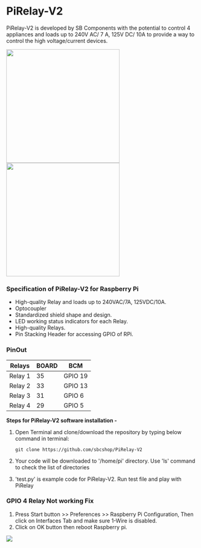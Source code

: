 # PiRelay-V2
PiRelay-V2 is developed by SB Components with the potential to control 4 appliances and loads up to 240V AC/ 7 A, 125V DC/ 10A to provide a way to control the high voltage/current devices.

<img src="https://cdn.shopify.com/s/files/1/1217/2104/products/4_bc1ba91f-6adc-4aff-a4dd-318e59d422d8_700x.png?v=1603796074" width="300"><img src="https://cdn.shopify.com/s/files/1/1217/2104/products/7_700x.png?v=1603796075" width="300">

### Specification of PiRelay-V2 for Raspberry Pi

* High-quality Relay and loads up to 240VAC/7A, 125VDC/10A.
* Optocoupler 
* Standardized shield shape and design.
* LED working status indicators for each Relay.
* High-quality Relays.
* Pin Stacking Header for accessing GPIO of RPi.

### PinOut

| Relays   | BOARD |    BCM     |
| -------  | ----- | -----------|
| Relay 1  |  35   |   GPIO 19  |
| Relay 2  |  33   |   GPIO 13  |
| Relay 3  |  31   |   GPIO 6  |
| Relay 4  |  29   |   GPIO 5   |

**Steps for PiRelay-V2 software installation -**

1. Open Terminal and clone/download the repository by typing below command in terminal: 

   ```
   git clone https://github.com/sbcshop/PiRelay-V2
   
   ```
   
2. Your code will be downloaded to '/home/pi' directory. Use 'ls' command to check the list of directories

3. 'test.py' is example code for PiRelay-V2. Run test file and play with PiRelay


### GPIO 4 Relay Not working Fix

1. Press Start button >> Preferences >> Raspberry Pi Configuration, Then click on Interfaces Tab and make sure 1-Wire is disabled. 
2. Click on OK button then reboot Raspberry pi.

<img src="https://github.com/sbcshop/PiRelay-V2/blob/main/Images/Relay4Fix.PNG"/>
